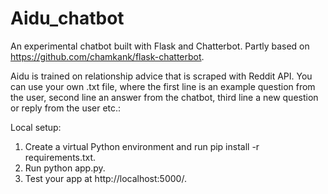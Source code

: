 # Aidu_chatbot
An experimental chatbot built with Flask and Chatterbot. Partly based on https://github.com/chamkank/flask-chatterbot.

Aidu is trained on relationship advice that is scraped with Reddit API. You can use your own .txt file, where the first line is an example question from the user, second line an answer from the chatbot, third line a new question or reply from the user etc.:

Local setup:

1. Create a virtual Python environment and run pip install -r requirements.txt.
2. Run python app.py.
3. Test your app at http://localhost:5000/.
